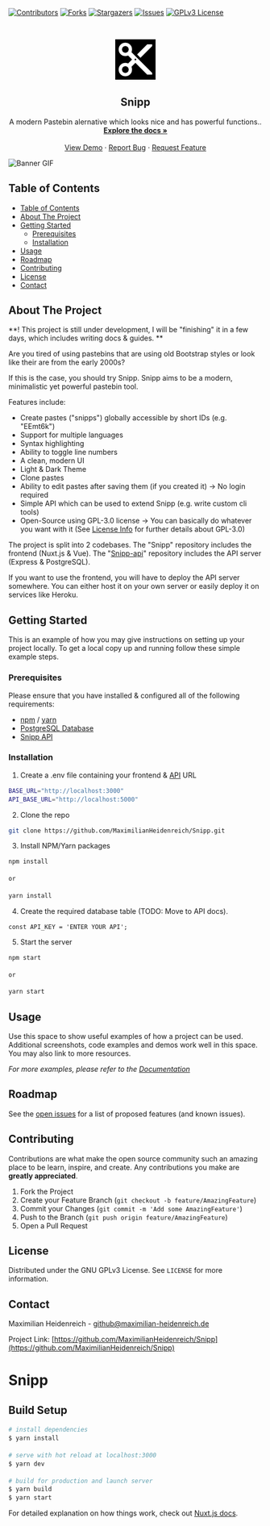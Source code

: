 


<!-- PROJECT SHIELDS -->
<!--
*** I'm using markdown "reference style" links for readability.
*** Reference links are enclosed in brackets [ ] instead of parentheses ( ).
*** See the bottom of this document for the declaration of the reference variables
*** for contributors-url, forks-url, etc. This is an optional, concise syntax you may use.
*** https://www.markdownguide.org/basic-syntax/#reference-style-links
-->
[![Contributors][contributors-shield]][contributors-url]
[![Forks][forks-shield]][forks-url]
[![Stargazers][stars-shield]][stars-url]
[![Issues][issues-shield]][issues-url]
[![GPLv3 License][license-shield]][license-url]



<!-- PROJECT LOGO -->
<br />
<p align="center">
  <a href="https://github.com/MaximilianHeidenreich/Snipp">
    <img src="https://raw.githubusercontent.com/MaximilianHeidenreich/Snipp/master/assets/logo.png" alt="Logo" width="80" height="80">
  </a>

  <h2 align="center">Snipp</h2>

  <p align="center">
    A modern Pastebin alernative which looks nice and has powerful functions.</a>.
    <br />
    <a href="https://github.com/MaximilianHeidenreich/Snipp"><strong>Explore the docs »</strong></a>
    <br />
    <br />
    <a href="https://snipp.xyz">View Demo</a>
    ·
    <a href="https://github.com/MaximilianHeidenreich/Snipp/issues">Report Bug</a>
    ·
    <a href="https://github.com/MaximilianHeidenreich/Snipp/issues">Request Feature</a>
  </p>
</p>


![Banner GIF][snipp-bannergif]


<!-- TABLE OF CONTENTS -->
## Table of Contents

- [Table of Contents](#table-of-contents)
- [About The Project](#about-the-project)
- [Getting Started](#getting-started)
  - [Prerequisites](#prerequisites)
  - [Installation](#installation)
- [Usage](#usage)
- [Roadmap](#roadmap)
- [Contributing](#contributing)
- [License](#license)
- [Contact](#contact)



<!-- ABOUT THE PROJECT -->
## About The Project

**! This project is still under development, I will be "finishing" it in a few days, which includes writing docs & guides. **

Are you tired of using pastebins that are using old Bootstrap styles or look like their are from the early 2000s?

If this is the case, you should try Snipp. Snipp aims to be a modern, minimalistic yet powerful pastebin tool.

Features include:
- Create pastes ("snipps") globally accessible by short IDs (e.g. "EEmt6k")
- Support for multiple languages
- Syntax highlighting
- Ability to toggle line numbers
- A clean, modern UI
- Light & Dark Theme
- Clone pastes
- Ability to edit pastes after saving them (if you created it) -> No login required
- Simple API which can be used to extend Snipp (e.g. write custom cli tools)
- Open-Source using GPL-3.0 license -> You can basically do whatever you want with it (See [License Info](https://choosealicense.com/licenses/gpl-3.0/) for further details about GPL-3.0)

The project is split into 2 codebases. The "Snipp" repository includes the frontend (Nuxt.js & Vue).
The "[Snipp-api](https://github.com/MaximilianHeidenreich/Snipp-api)" repository includes the API server (Express & PostgreSQL).

If you want to use the frontend, you will have to deploy the API server somewhere. You can either host it on your own server or easily deploy it on services like Heroku.


<!-- GETTING STARTED -->
## Getting Started

This is an example of how you may give instructions on setting up your project locally.
To get a local copy up and running follow these simple example steps.

### Prerequisites

Please ensure that you have installed & configured all of the following requirements:
* [npm](https://npme.npmjs.com/docs/cli/installation.html) / [yarn](https://classic.yarnpkg.com/en/docs/install/#mac-stable)
* [PostgreSQL Database](https://www.postgresql.org/docs/13/installation.html)
* [Snipp API](https://github.com/MaximilianHeidenreich/Snipp-api)

### Installation

1. Create a .env file containing your frontend & [API](https://github.com/MaximilianHeidenreich/Snipp-api) URL
```sh
BASE_URL="http://localhost:3000"
API_BASE_URL="http://localhost:5000"
```
2. Clone the repo
```sh
git clone https://github.com/MaximilianHeidenreich/Snipp.git
```
3. Install NPM/Yarn packages
```sh
npm install

or

yarn install
```
4. Create the required database table (TODO: Move to API docs).
```JS
const API_KEY = 'ENTER YOUR API';
```
5. Start the server
```sh
npm start

or

yarn start
```



<!-- USAGE EXAMPLES -->
## Usage

Use this space to show useful examples of how a project can be used. Additional screenshots, code examples and demos work well in this space. You may also link to more resources.

_For more examples, please refer to the [Documentation](https://example.com)_



<!-- ROADMAP -->
## Roadmap

See the [open issues](https://github.com/MaximilianHeidenreich/Snipp-api/issues) for a list of proposed features (and known issues).



<!-- CONTRIBUTING -->
## Contributing

Contributions are what make the open source community such an amazing place to be learn, inspire, and create. Any contributions you make are **greatly appreciated**.

1. Fork the Project
2. Create your Feature Branch (`git checkout -b feature/AmazingFeature`)
3. Commit your Changes (`git commit -m 'Add some AmazingFeature'`)
4. Push to the Branch (`git push origin feature/AmazingFeature`)
5. Open a Pull Request



<!-- LICENSE -->
## License

Distributed under the GNU GPLv3 License. See `LICENSE` for more information.



<!-- CONTACT -->
## Contact

Maximilian Heidenreich - github@maximilian-heidenreich.de

Project Link: [https://github.com/MaximilianHeidenreich/Snipp](https://github.com/MaximilianHeidenreich/Snipp)


# Snipp

## Build Setup

```bash
# install dependencies
$ yarn install

# serve with hot reload at localhost:3000
$ yarn dev

# build for production and launch server
$ yarn build
$ yarn start

```

For detailed explanation on how things work, check out [Nuxt.js docs](https://nuxtjs.org).


<!-- MARKDOWN LINKS & IMAGES -->
<!-- https://www.markdownguide.org/basic-syntax/#reference-style-links -->
[contributors-shield]: https://img.shields.io/github/contributors/MaximilianHeidenreich/Snipp.svg?style=flat-square
[contributors-url]: https://github.com/MaximilianHeidenreich/Snipp/graphs/contributors
[forks-shield]: https://img.shields.io/github/forks/MaximilianHeidenreich/Snipp?style=flat-square
[forks-url]: https://github.com/MaximilianHeidenreich/Snipp/network
[stars-shield]: https://img.shields.io/github/stars/MaximilianHeidenreich/Snipp?style=flat-square
[stars-url]: https://github.com/MaximilianHeidenreich/Snipp/stargazers
[issues-shield]: https://img.shields.io/github/issues/MaximilianHeidenreich/Snipp?style=flat-square
[issues-url]: https://github.com/MaximilianHeidenreich/Snipp-api/issues
[license-shield]: https://img.shields.io/github/license/MaximilianHeidenreich/Snipp?style=flat-square
[license-url]: https://github.com/MaximilianHeidenreich/Snipp/blob/master/LICENSE.md
[snipp-bannergif]: https://i.imgur.com/LjEA3Vk.gif
